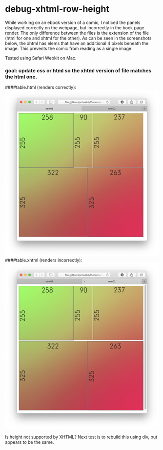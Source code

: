 # debug-xhtml-row-height
While working on an ebook version of a comic, I noticed the panels displayed correctly on the webpage, but incorrectly in the book page render.  The only difference between the files is the extension of the file (html for one and xhtml for the other). As can be seen in the screenshots below, the xhtml has <td> elems that have an additional 4 pixels beneath the image. This prevents the comic from reading as a single image.

Tested using Safari Webkit on Mac.

### goal: update css or html so the xhtml version of file matches the html one.
####table.html (renders correctly):
![html renders correctly](/readme/html.png)
####table.xhtml (renders incorrectly):
![xhtml renders incorectly](/readme/xhtml.png)

Is height not supported by XHTML?  Next test is to rebuild this using div, but appears to be the same.

